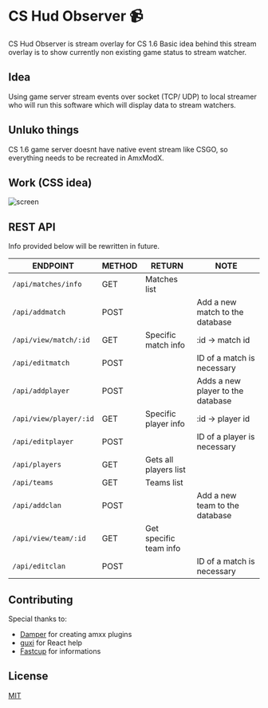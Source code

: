 # CS Hud Observer :video_camera:

CS Hud Observer is stream overlay for CS 1.6 
Basic idea behind this stream overlay is to show currently non existing game status to stream watcher.


## Idea

Using game server stream events over socket (TCP/ UDP) to local streamer who will run this software which will display data to stream watchers.

## Unluko things

CS 1.6 game server doesnt have native event stream like CSGO, so everything needs to be recreated in AmxModX.

## Work (CSS idea)

![screen](https://i.imgur.com/OSqQjtq.png)

## REST API

Info provided below will be rewritten in future.

| ENDPOINT               | METHOD | RETURN                 | NOTE                              |
|------------------------|--------|------------------------|-----------------------------------|
| `/api/matches/info`    | GET    | Matches list           |                                   |
| `/api/addmatch`        | POST   |                        | Add a new match to the database   |
| `/api/view/match/:id`  | GET    | Specific match info    | :id -> match id                   |
| `/api/editmatch`       | POST   |                        | ID of a match is necessary        |
| `/api/addplayer`       | POST   |                        | Adds a new player to the database |
| `/api/view/player/:id` | GET    | Specific player info   | :id -> player id                  |
| `/api/editplayer`      | POST   |                        | ID of a player is necessary       |
| `/api/players`         | GET    | Gets all players list  |                                   |
| `/api/teams`           | GET    | Teams list             |                                   |
| `/api/addclan`         | POST   |                        | Add a new team to the database    |
| `/api/view/team/:id`   | GET    | Get specific team info |                                   |
| `/api/editclan`        | POST   |                        | ID of a match is necessary        |



## Contributing
Special thanks to: 

* [Damper](https://github.com/Bog1sh4) for creating amxx plugins
* [guxi](https://github.com/4nte) for React help
* [Fastcup](https://cs.fastcup.net) for informations


## License
[MIT](https://choosealicense.com/licenses/mit/)